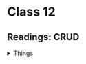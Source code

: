 # Class 12

## Readings: CRUD

<details markdown="block"><summary>Things</summary>

### 1. In your own words, describe what each group of status code represents: 

100’s = Informal responses, indicating the request has been received and the process is continuing.
200’s = Success codes, inicating the request was successfully accepted, but not necessariyl processed.
300’s = Redirection codes, indicating the client must take some additional action in order to complete their request.
400’s = Client error codes, indicating the request was not successfully received, often due to invalid syntax or headers.
500’s = Server error codes, indicating the server failed to fulfill an apparently valid request. These codes are often used when the server is overloaded or there is an error in the server itself.



### 2. What is a status code 202?

Accepted - The request has been accepted for processing, but the processing has not been completed. The request might or might not be eventually acted upon, and may be disallowed when processing occurs.

### 3. What is a status code 308?

Permanent redirect - This and all future requests should be directed to the given URI.

### 4. What code would you use if an update didn’t return data to a client?

204 - No Content - The server successfully processed the request and is not returning any content.

### 5. What code would you use if a resource used to exist but no longer does?

410 - Gone - Indicates that the resource requested is no longer available and will not be available again. 

### 6. What is the ‘Forbidden’ status code?

403 - Forbidden - The client does not have access rights to the content; that is, it is unauthorized, so the server is refusing to give the requested resource. Unlike 401, the client's identity is known to the server.

### 9. Why do we need to pull our MongoDB database string out of our server and put it into our .env?

To keep our database secure and to keep our database string private.

### 10. What is middleware?

Middleware is software that provides common services and capabilities to applications outside of what's offered by the operating system.

### 11. What does app.use(express.json()) do?

It parses incoming requests with JSON payloads and is based on body-parser. 

### 12. What does the /:id mean in a route?

It is a parameter that is passed to the route. It is a variable that can be used to access the data in the database.

### 13. What is the difference between PUT and PATCH?

PUT is used to update a resource, and PATCH is used to update a resource partially.

### 14. How do you make a default value in a schema?

You can use the default property in the schema. 

### 15. What does a 500 error status code mean?

Internal Server Error - The server has encountered a situation it doesn't know how to handle.

### 16. What is the difference between a status 200 and a status 201?

200 tells the client that the request was successful. 201 tells the client that the request was successful and a resource has been created.

</details>